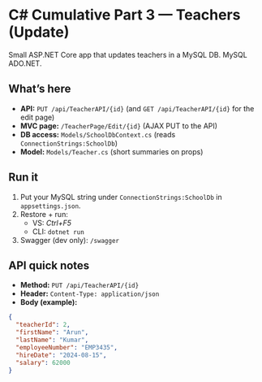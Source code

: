 # C# Cumulative Part 3 — Teachers (Update)

Small ASP.NET Core app that updates teachers in a MySQL DB. MySQL ADO.NET.

## What’s here
- **API:** `PUT /api/TeacherAPI/{id}` (and `GET /api/TeacherAPI/{id}` for the edit page)
- **MVC page:** `/TeacherPage/Edit/{id}` (AJAX PUT to the API)
- **DB access:** `Models/SchoolDbContext.cs` (reads `ConnectionStrings:SchoolDb`)
- **Model:** `Models/Teacher.cs` (short summaries on props)

## Run it
1. Put your MySQL string under `ConnectionStrings:SchoolDb` in `appsettings.json`.
2. Restore + run:
   - VS: *Ctrl+F5*
   - CLI: `dotnet run`
3. Swagger (dev only): `/swagger`

## API quick notes
- **Method:** `PUT /api/TeacherAPI/{id}`
- **Header:** `Content-Type: application/json`
- **Body (example):**
```json
{
  "teacherId": 2,
  "firstName": "Arun",
  "lastName": "Kumar",
  "employeeNumber": "EMP3435",
  "hireDate": "2024-08-15",
  "salary": 62000
}
```
